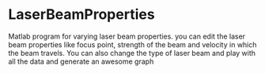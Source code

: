 # LaserBeamProperties
Matlab program for varying  laser beam properties. you can edit the laser beam properties like focus point, strength of the beam and velocity in which the beam travels. You can also change the type of laser beam and play with all the data and generate an awesome graph
